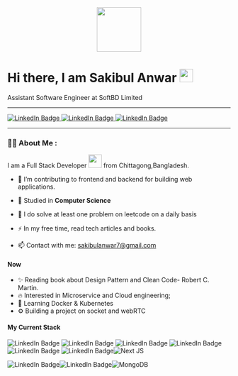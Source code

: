 
<div id="header" align="center">
  <img src="https://media.giphy.com/media/M9gbBd9nbDrOTu1Mqx/giphy.gif" width="100"/>
</div>


<h1>
  Hi there, I am Sakibul Anwar
  <img src="https://media.giphy.com/media/hvRJCLFzcasrR4ia7z/giphy.gif" width="30px"/>
</h1>
 Assistant Software Engineer  at SoftBD Limited

---

<div id="badges">

   <a href="https://leetcode.com/sakib-lite/">
    <img src="https://img.shields.io/badge/-LeetCode-FFA116?style=for-the-badge&logo=LeetCode&logoColor=black" alt="LinkedIn Badge"/>
  </a>

<a href="https://linkedin.com/in/sakibul-anwar-5b06ab181">
    <img src="https://img.shields.io/badge/LinkedIn-blue?style=for-the-badge&logo=linkedin&logoColor=white" alt="LinkedIn Badge"/>
  </a>
  
<a href="https://web.facebook.com/SakibUlAnwar/">
    <img src="https://img.shields.io/badge/Facebook-1877F2?style=for-the-badge&logo=facebook&logoColor=white" alt="LinkedIn Badge"/>
  </a>
  

</div>




---

### :woman_technologist: About Me :

I am a Full Stack Developer <img src="https://media.giphy.com/media/WUlplcMpOCEmTGBtBW/giphy.gif" width="30"> from Chittagong,Bangladesh.

- :telescope: I’m contributing to frontend and backend for building web applications.

- 🏢 Studied in **Computer Science**

- 🌱 I do solve at least one problem on leetcode on a daily basis

- :zap: In my free time, read tech articles and books.

- :mailbox: Contact with me: sakibulanwar7@gmail.com


#### Now

- ✨ Reading book about Design Pattern  and Clean Code- Robert C. Martin.
- :fire: Interested in Microservice and Cloud engineering;
- :calendar: Learning Docker & Kubernetes
- ⚙️ Building a project on socket and webRTC


#### My Current Stack

 <img src="https://img.shields.io/badge/JavaScript-F7DF1E?style=for-the-badge&logo=javascript&logoColor=black" alt="LinkedIn Badge"/> <img src="https://img.shields.io/badge/TypeScript-007ACC?style=for-the-badge&logo=typescript&logoColor=white" alt="LinkedIn Badge"/> <img src="https://img.shields.io/badge/React-20232A?style=for-the-badge&logo=react&logoColor=61DAFB" alt="LinkedIn Badge"/> <img src="https://img.shields.io/badge/Tailwind_CSS-38B2AC?style=for-the-badge&logo=tailwind-css&logoColor=white" alt="LinkedIn Badge"/>  <img src="https://img.shields.io/badge/Material--UI-0081CB?style=for-the-badge&logo=material-ui&logoColor=white" alt="LinkedIn Badge"/> <img src="https://img.shields.io/badge/Redux-593D88?style=for-the-badge&logo=redux&logoColor=white" alt="LinkedIn Badge"/>![Next JS](https://img.shields.io/badge/Next-black?style=for-the-badge&logo=next.js&logoColor=white)

 
  <img src="https://img.shields.io/badge/Node.js-43853D?style=for-the-badge&logo=node.js&logoColor=white" alt="LinkedIn Badge"/><img src="https://img.shields.io/badge/Express.js-404D59?style=for-the-badge" alt="LinkedIn Badge"/>![MongoDB](https://img.shields.io/badge/MongoDB-%234ea94b.svg?style=for-the-badge&logo=mongodb&logoColor=white)
